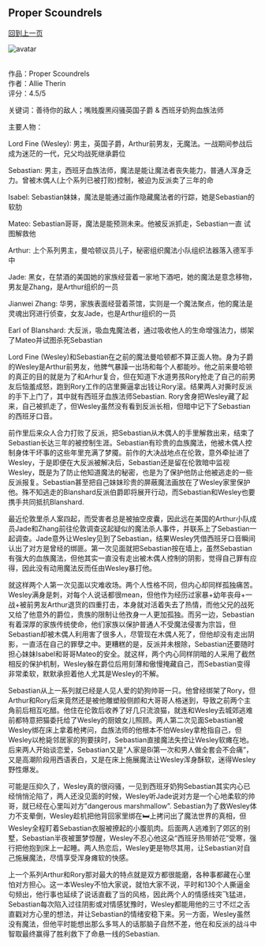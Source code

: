 ## Proper Scoundrels
[回到上一页](https://boheme13.github.io/Reviews/)  &nbsp;&nbsp;

![avatar]()
<br>
<br>

作品：Proper Scoundrels<br>
作者：Allie Therin<br>
评分：4.5/5<br>

关键词：善待你的敌人；嘴贱腹黑闷骚英国子爵 & 西班牙奶狗血族法师

主要人物：

Lord Fine (Wesley): 男主，英国子爵，Arthur前男友，无魔法。一战期间参战后成为迷茫的一代，兄父均战死继承爵位

Sebastian: 男主，西班牙血族法师，魔法是能让魔法者丧失能力，普通人浑身乏力。曾被木偶人(上个系列已被打败)控制，被迫为反派卖了三年的命

Isabel: Sebastian妹妹，魔法是能通过画作隐藏魔法者的行踪，她是Sebastian的软肋

Mateo: Sebastian哥哥，魔法是能预测未来。他被反派抓走，Sebastian一直 试图解救他

Arthur: 上个系列男主，曼哈顿议员儿子，秘密组织魔法小队组织法器落入德军手中

Jade: 黑女，在禁酒的美国她的家族经营着一家地下酒吧，她的魔法是意念移物，男友是Zhang，是Arthur组织的一员

Jianwei Zhang: 华男，家族表面经营着茶馆，实则是一个魔法聚点，他的魔法是灵魂出窍进行侦查，女友Jade，也是Arthur组织的一员

Earl of Blanshard: 大反派，吸血鬼魔法者，通过吸收他人的生命增强法力，绑架了Mateo并试图杀死Sebastian


Lord Fine (Wesley)和Sebastian在之前的魔法曼哈顿都不算正面人物。身为子爵的Wesley是Arthur前男友，他脾气暴躁一出场和每个人都能吵。他之前来曼哈顿的真正的目的就是为了和Arhur复合，但在知道下水道男孩Rory抢走了自己的前男友后恼羞成怒，跑到Rory工作的店里撕逼拿出钱让Rory滚。结果两人对撕时反派的手下上门了，其中就有西班牙血族法师Sebastian. Rory舍身把Wesley藏了起来，自己被抓走了，但Wesley虽然没有看到反派长相，但暗中记下了Sebastian的西班牙口音。

前作里后来众人合力打败了反派，把Sebastian从木偶人的手里解救出来，结束了Sebastian长达三年的被控制生涯。Sebastian有珍贵的血族魔法，他被木偶人控制身体干坏事的这些年里充满了梦魇。前作的大决战地点在伦敦，意外牵扯进了Wesley，于是即便在大反派被解决后，Sebastian还是留在伦敦暗中监视Wesley，既是为了防止他知道魔法的秘密，也是为了保护他防止他被逃走的一些反派报复。Sebastian甚至把自己妹妹珍贵的屏蔽魔法画放在了Wesley家里保护他。殊不知逃走的Blanshard反派伯爵即将展开行动，而Sebastian和Wesley也要携手共同抵抗Blanshard. 

最近伦敦里杀人案四起，而受害者总是被抽空皮囊，因此远在美国的Arthur小队成员Jade和Zhang前往伦敦调查这起疑似的魔法杀人事件，并联系上了Sebastian一起调查。Jade意外让Wesley见到了Sebastian，结果Wesley凭借西班牙口音瞬间认出了对方是曾经的绑匪。第一次见面就把Sebastian按在墙上，虽然Sebastian有强大的血族魔法，但他其实一直没有走出被木偶人控制的阴影，觉得自己罪有应得，因此没有动用魔法反而任由Wesley暴打他。

就这样两个人第一次见面以灾难收场。两个人性格不同，但内心却同样孤独痛苦。Wesley满身是刺，对每个人说话都很mean，但他作为经历过家暴+幼年丧母+一战+被前男友Arthur退货的四重打击，本身就对活着失去了热情，而他父兄的战死又给了他意外的爵位，贵族的限制让他孜身一人更加孤独。而另一边，Sebastian有着深厚的家族传统使命，他们家族以保护普通人不受魔法侵害为宗旨，但Sebastian却被木偶人利用害了很多人，尽管现在木偶人死了，但他却没有走出阴影，一直活在自己的罪孽之中。更糟糕的是，反派并未根除，Sebastian还要随时担心妹妹Isabel和哥哥Mateo的安全。就这样，两个内心同样阴暗的人采用了截然相反的保护机制，Wesley躲在爵位后用刻薄和傲慢掩藏自己，而Sebastian变得非常柔软，默默承担着他人尤其是Wesley的不解。

Sebastian从上一系列就已经是人见人爱的奶狗帅哥一只。他曾经绑架了Rory，但Arthur和Rory后来竟然还是被他雕塑般侧颜和大哥哥人格迷到，导致之前两个主角前后相互吃醋。他住在伦敦后收养了好几只流浪猫，就连和Wesley去城郊逃难前都特意把猫委托给了Wesley的厨娘女儿照顾。两人第二次见面Sebastian被Wesley绑在床上拿着枪拷问，血族法师的他根本不怕Wesley拿枪指自己，但Wesley以枪毙邻居家的狗要挟时，Sebastian直接魔法失控让Wesley软瘫在地。后来两人开始谈恋爱，Sebastian又是”人家是Bi第一次和男人做全套会不会痛”，又是高潮阶段用西语表白，又是在床上施展魔法让Wesley浑身酥软，迷得Wesley野性爆发。

可能是压抑久了，Wesley真的很闷骚，一见到西班牙奶狗Sebastian其实内心已经悄悄沦陷了，两人还没见面的时候，Wesley听Jade说对方是一个心地柔软的帅哥，就已经在心里叫对方”dangerous marshmallow”. Sebastian为了救Wesley体力不支晕倒，Wesley趁机把他背回家里绑在🛏上拷问出了魔法世界的真相，但Wesley全程盯着Sebastian衣服被撩起的小腹肌肉。后面两人逃难到了郊区的别墅，Sebastian半夜被噩梦惊醒，Wesley不忍心他这朵“西班牙热带娇花”受寒，强行把他抱到床上一起睡。两人热恋后，Wesley更是物尽其用，让Sebastian对自己施展魔法，尽情享受浑身瘫软的快感。

上一个系列Arthur和Rory那对最大的特点就是双方都很能磨，各种事都藏在心里怕对方担心。这一本Wesley不怕大家说，就怕大家不说，平时和130个人撕逼金句频出，他行事也延续了说话直截了当的风格，因此两个人的情感线突飞猛进，Sebastian每次陷入过往阴影或对情感犹豫时，Wesley都能用他的三寸不烂之舌直戳对方心里的想法，并让Sebastian的情绪安稳下来。另一方面，Wesley虽然没有魔法，但他平时能想出那么多骂人的话那脑子自然不差，他在和反派的战斗中智取最终赢得了胜利救下了命悬一线的Sebastian. 